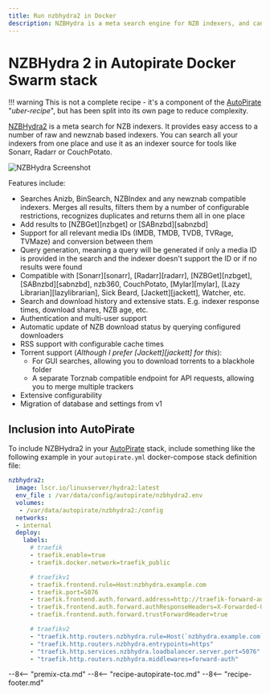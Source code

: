 ```yaml
---
title: Run nzbhydra2 in Docker
description: NZBHydra is a meta search engine for NZB indexers, and can be used to provide aggregated search results to usenet search tools such as Radarr, Sonarr, etc. Here's how to deploy NZBHydra2 in the Docker Swarm Autopirate stack
---
```


# NZBHydra 2 in Autopirate Docker Swarm stack

!!! warning
    This is not a complete recipe - it's a component of the [AutoPirate](/recipes/autopirate/) "_uber-recipe_", but has been split into its own page to reduce complexity.

[NZBHydra2](https://github.com/theotherp/nzbhydra2) is a meta search for NZB indexers. It provides easy access to a number of raw and newznab based indexers. You can search all your indexers from one place and use it as an indexer source for tools like Sonarr, Radarr or CouchPotato.

![NZBHydra Screenshot](../../images/nzbhydra2.png)

Features include:

- Searches Anizb, BinSearch, NZBIndex and any newznab compatible indexers. Merges all results, filters them by a number of configurable restrictions, recognizes duplicates and returns them all in one place
- Add results to [NZBGet][nzbget] or [SABnzbd][sabnzbd]
- Support for all relevant media IDs (IMDB, TMDB, TVDB, TVRage, TVMaze) and conversion between them
- Query generation, meaning a query will be generated if only a media ID is provided in the search and the indexer doesn't support the ID or if no results were found
- Compatible with [Sonarr][sonarr], [Radarr][radarr], [NZBGet][nzbget], [SABnzbd][sabnzbd], nzb360, CouchPotato, [Mylar][mylar], [Lazy Librarian][lazylibrarian], Sick Beard, [Jackett][jackett], Watcher, etc.
- Search and download history and extensive stats. E.g. indexer response times, download shares, NZB age, etc.
- Authentication and multi-user support
- Automatic update of NZB download status by querying configured downloaders
- RSS support with configurable cache times
- Torrent support (_Although I prefer [Jackett][jackett] for this_):
  - For GUI searches, allowing you to download torrents to a blackhole folder
  - A separate Torznab compatible endpoint for API requests, allowing you to merge multiple trackers
- Extensive configurability
- Migration of database and settings from v1

## Inclusion into AutoPirate

To include NZBHydra2 in your [AutoPirate](/recipes/autopirate/) stack, include something like the following example in your `autopirate.yml` docker-compose stack definition file:

```yaml
nzbhydra2:
  image: lscr.io/linuxserver/hydra2:latest
  env_file : /var/data/config/autopirate/nzbhydra2.env
  volumes:
   - /var/data/autopirate/nzbhydra2:/config
  networks:
  - internal
  deploy:
    labels:
      # traefik
      - traefik.enable=true
      - traefik.docker.network=traefik_public

      # traefikv1
      - traefik.frontend.rule=Host:nzbhydra.example.com
      - traefik.port=5076
      - traefik.frontend.auth.forward.address=http://traefik-forward-auth:4181
      - traefik.frontend.auth.forward.authResponseHeaders=X-Forwarded-User
      - traefik.frontend.auth.forward.trustForwardHeader=true        

      # traefikv2
      - "traefik.http.routers.nzbhydra.rule=Host(`nzbhydra.example.com`)"
      - "traefik.http.routers.nzbhydra.entrypoints=https"
      - "traefik.http.services.nzbhydra.loadbalancer.server.port=5076"
      - "traefik.http.routers.nzbhydra.middlewares=forward-auth"
```

--8<-- "premix-cta.md"
--8<-- "recipe-autopirate-toc.md"
--8<-- "recipe-footer.md"
